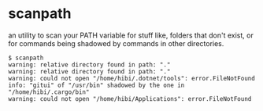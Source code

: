 # scanpath

an utility to scan your PATH variable for stuff like, folders that don't exist,
or for commands being shadowed by commands in other directories.

```console
$ scanpath
warning: relative directory found in path: "."
warning: relative directory found in path: "."
warning: could not open "/home/hibi/.dotnet/tools": error.FileNotFound
info: "gitui" of "/usr/bin" shadowed by the one in "/home/hibi/.cargo/bin"
warning: could not open "/home/hibi/Applications": error.FileNotFound
```
